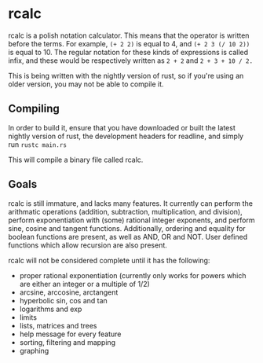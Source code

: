rcalc
=====

rcalc is a polish notation calculator. This means that the operator is written
before the terms. For example, `(+ 2 2)` is equal to 4, and `(+ 2 3 (/ 10 2))`
is equal to 10. The regular notation for these kinds of expressions is called
infix, and these would be respectively written as `2 + 2` and
`2 + 3 + 10 / 2.`

This is being written with the nightly version of rust, so if you're using an
older version, you may not be able to compile it.

## Compiling

In order to build it, ensure that you have downloaded or built the latest nightly
version of rust, the development headers for readline, and simply run 
`rustc main.rs`

This will compile a binary file called rcalc.

## Goals

rcalc is still immature, and lacks many features. It currently can perform
the arithmatic operations (addition, subtraction, multiplication, and division),
perform exponentiation with (some) rational integer exponents, and perform sine, 
cosine and tangent functions. Additionally, ordering and equality for boolean 
functions are present, as well as AND, OR and NOT. User defined functions
which allow recursion are also present.

rcalc will not be considered complete until it has the following:

* proper rational exponentiation (currently only works for powers which are either an integer or a multiple of 1/2)
* arcsine, arccosine, arctangent
* hyperbolic sin, cos and tan
* logarithms and exp
* limits
* lists, matrices and trees
* help message for every feature
* sorting, filtering and mapping
* graphing
